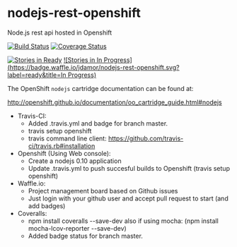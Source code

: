 # nodejs-rest-openshift
Node.js rest api hosted in Openshift

[![Build Status](https://travis-ci.org/jdamor/nodejs-rest-openshift.svg?branch=master)](https://travis-ci.org/jdamor/nodejs-rest-openshift)
[![Coverage Status](https://coveralls.io/repos/github/jdamor/nodejs-rest-openshift/badge.svg?branch=master)](https://coveralls.io/github/jdamor/nodejs-rest-openshift?branch=master)

[![Stories in Ready](https://badge.waffle.io/jdamor/nodejs-rest-openshift.svg?label=ready&title=Ready)](http://waffle.io/jdamor/nodejs-rest-openshift)
[![Stories in In Progress](https://badge.waffle.io/jdamor/nodejs-rest-openshift.svg?label=ready&title=In Progress)](http://waffle.io/jdamor/nodejs-rest-openshift)

The OpenShift `nodejs` cartridge documentation can be found at:

http://openshift.github.io/documentation/oo_cartridge_guide.html#nodejs

* Travis-CI:
  - Added .travis.yml and badge for branch master.
  - travis setup openshift
  - travis command line client: https://github.com/travis-ci/travis.rb#installation 
* Openshift (Using Web console):
  - Create a nodejs 0.10 application
  - Update .travis.yml to push succesful builds to Openshift (travis setup openshift)
* Waffle.io:
  - Project management board based on Github issues
  - Just login with your github user and accept pull request to start (and add badges)
* Coveralls:
  - npm install coveralls --save-dev
    also if using mocha: (npm install mocha-lcov-reporter --save-dev)
  - Added badge status for branch master.






